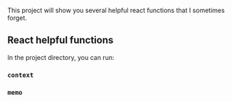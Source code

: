 This project will show you several helpful react functions that I sometimes forget.

## React helpful functions

In the project directory, you can run:


### `context`


### `memo`


